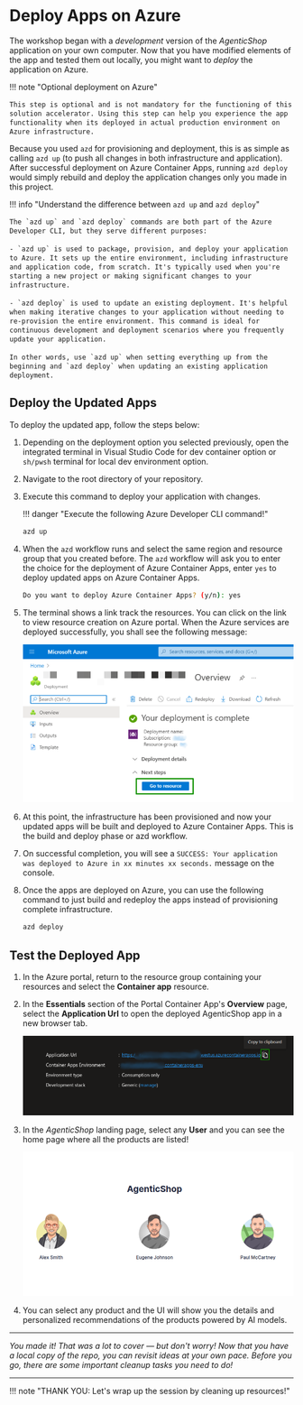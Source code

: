 # Deploy Apps on Azure

The workshop began with a _development_ version of the _AgenticShop_ application on your own computer. Now that you have modified elements of the app and tested them out locally, you might want to _deploy_ the application on Azure. 

!!! note "Optional deployment on Azure"

    This step is optional and is not mandatory for the functioning of this solution accelerator. Using this step can help you experience the app functionality when its deployed in actual production environment on Azure infrastructure.

Because you used `azd` for provisioning and deployment, this is as simple as calling `azd up` (to push all changes in both infrastructure and application). After successful deployment on Azure Container Apps, running `azd deploy` would simply rebuild and deploy the application changes only you made in this project.

!!! info "Understand the difference between `azd up` and `azd deploy`"

    The `azd up` and `azd deploy` commands are both part of the Azure Developer CLI, but they serve different purposes:

    - `azd up` is used to package, provision, and deploy your application to Azure. It sets up the entire environment, including infrastructure and application code, from scratch. It's typically used when you're starting a new project or making significant changes to your infrastructure.

    - `azd deploy` is used to update an existing deployment. It's helpful when making iterative changes to your application without needing to re-provision the entire environment. This command is ideal for continuous development and deployment scenarios where you frequently update your application.

    In other words, use `azd up` when setting everything up from the beginning and `azd deploy` when updating an existing application deployment.

## Deploy the Updated Apps

To deploy the updated app, follow the steps below:

1. Depending on the deployment option you selected previously, open the integrated terminal in Visual Studio Code for dev container option or `sh/pwsh` terminal for local dev environment option.

2. Navigate to the root directory of your repository.

3. Execute this command to deploy your application with changes.

    !!! danger "Execute the following Azure Developer CLI command!"

    ```bash title=""
    azd up
    ```

4. When the `azd` workflow runs and select the same region and resource group that you created before. The `azd` workflow will ask you to enter the choice for the deployment of Azure Container Apps, enter `yes` to deploy updated apps on Azure Container Apps. 

    ```bash title=""
    Do you want to deploy Azure Container Apps? (y/n): yes
    ```

5. The terminal shows a link track the resources. You can click on the link to view resource creation on Azure portal. When the Azure services are deployed successfully, you shall see the following message: 

    ![track-resources](../img/deploy-success.png)

6. At this point, the infrastructure has been provisioned and now your updated apps will be built and deployed to Azure Container Apps. This is the build and deploy phase or azd workflow.

7. On successful completion, you will see a `SUCCESS: Your application was deployed to Azure in xx minutes xx seconds.` message on the console.

8. Once the apps are deployed on Azure, you can use the following command to just build and redeploy the apps instead of provisioning complete infrastructure.

    ```bash title=""
    azd deploy
    ```

## Test the Deployed App

1. In the Azure portal, return to the resource group containing your resources and select the **Container app** resource.


2. In the **Essentials** section of the Portal Container App's **Overview** page, select the **Application Url** to open the deployed AgenticShop app in a new browser tab.

    ![appurl](../img/app-url.png)

3. In the _AgenticShop_ landing page, select any **User** and you can see the home page where all the products are listed!

    ![users](../img/users.png)
    
4. You can select any product and the UI will show you the details and personalized recommendations of the products powered by AI models.


---

_You made it! That was a lot to cover — but don't worry! Now that you have a local copy of the repo, you can revisit ideas at your own pace. Before you go, there are some important cleanup tasks you need to do!_

---

!!! note "THANK YOU: Let's wrap up the session by cleaning up resources!"
